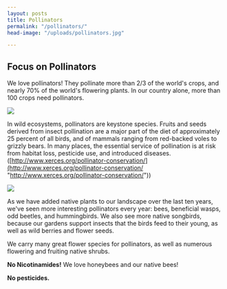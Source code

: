 ```yaml
---
layout: posts
title: Pollinators
permalink: "/pollinators/"
head-image: "/uploads/pollinators.jpg"

---
```

## Focus on Pollinators

We love pollinators!  They pollinate more than 2/3 of the world's crops, and nearly 70% of the world's flowering plants.  In our country alone, more than 100 crops need pollinators.

![]({{site.url}}/uploads/pollinators.jpg)

In wild ecosystems, pollinators are keystone species. Fruits and seeds derived from insect pollination are a major part of the diet of approximately 25 percent of all birds, and of mammals ranging from red-backed voles to grizzly bears. In many places, the essential service of pollination is at risk from habitat loss, pesticide use, and introduced diseases.  
([http://www.xerces.org/pollinator-conservation/](http://www.xerces.org/pollinator-conservation/ "http://www.xerces.org/pollinator-conservation/"))

![](../uploads/showy_milkweed_bumblebees.jpg)

As we have added native plants to our landscape over the last ten years, we've seen more interesting pollinators every year:  bees, beneficial wasps, odd beetles, and hummingbirds.  We also see more native songbirds, because our gardens support insects that the birds feed to their young, as well as wild berries and flower seeds.

We carry many great flower species for pollinators, as well as numerous flowering and fruiting native shrubs.

**No Nicotinamides!**  We love honeybees and our native bees!

**No pesticides.**